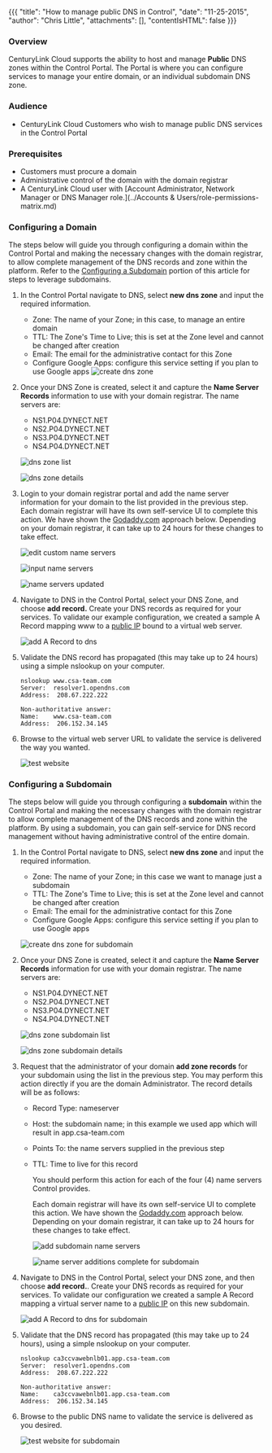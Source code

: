 {{{
  "title": "How to manage public DNS in Control",
  "date": "11-25-2015",
  "author": "Chris Little",
  "attachments": [],
  "contentIsHTML": false
}}}

### Overview
CenturyLink Cloud supports the ability to host and manage **Public** DNS zones within the Control Portal.  The Portal is where you can configure services to manage your entire domain, or an individual subdomain DNS zone.  

### Audience
* CenturyLink Cloud Customers who wish to manage public DNS services in the Control Portal

### Prerequisites
* Customers must procure a domain
* Administrative control of the domain with the domain registrar
* A CenturyLink Cloud user with [Account Administrator, Network Manager or DNS Manager role.](../Accounts & Users/role-permissions-matrix.md)

### Configuring a Domain
The steps below will guide you through configuring a domain within the Control Portal and making the necessary changes with the domain registrar, to allow complete management of the DNS records and zone within the platform.  Refer to the [Configuring a Subdomain](#configuring-a-subdomain) portion of this article for steps to leverage subdomains.

1. In the Control Portal navigate to DNS, select **new dns zone** and input the required information.
    * Zone: The name of your Zone; in this case, to manage an entire domain
    * TTL: The Zone's Time to Live; this is set at the Zone level and cannot be changed after creation
    * Email: The email for the administrative contact for this Zone
    * Configure Google Apps: configure this service setting if you plan to use Google apps 
    ![create dns zone](../images/how-to-use-control-dns-01.png)

2. Once your DNS Zone is created, select it and capture the **Name Server Records** information to use with your domain registrar.  The name servers are:
    * NS1.P04.DYNECT.NET
    * NS2.P04.DYNECT.NET
    * NS3.P04.DYNECT.NET
    * NS4.P04.DYNECT.NET

    ![dns zone list](../images/how-to-use-control-dns-02.png)

    ![dns zone details](../images/how-to-use-control-dns-03.png)

3. Login to your domain registrar portal and add the name server information for your domain to the list provided in the previous step. Each domain registrar will have its own self-service UI to complete this action. We have shown the [Godaddy.com](//www.godaddy.com) approach below.  Depending on your domain registrar, it can take up to 24 hours for these changes to take effect.

    ![edit custom name servers](../images/how-to-use-control-dns-04.png)

    ![input name servers](../images/how-to-use-control-dns-05.png)

    ![name servers updated](../images/how-to-use-control-dns-06.png)

4. Navigate to DNS in the Control Portal, select your DNS Zone, and choose **add record.** Create your DNS records as required for your services.  To validate our example configuration, we created a sample A Record mapping www to a [public IP](../Network/how-to-add-public-ip-to-virtual-machine.md) bound to a virtual web server.

    ![add A Record to dns](../images/how-to-use-control-dns-07.png)

5. Validate the DNS record has propagated (this may take up to 24 hours) using a simple nslookup on your computer.

    ```
    nslookup www.csa-team.com
    Server:  resolver1.opendns.com
    Address:  208.67.222.222

    Non-authoritative answer:
    Name:    www.csa-team.com
    Address:  206.152.34.145
    ```

6. Browse to the virtual web server URL to validate the service is delivered the way you wanted.

    ![test website](../images/how-to-use-control-dns-08.png)

### Configuring a Subdomain
The steps below will guide you through configuring a **subdomain** within the Control Portal and making the necessary changes with the domain registrar to allow complete management of the DNS records and zone within the platform.  By using a subdomain, you can gain self-service for DNS record management without having administrative control of the entire domain.  

1. In the Control Portal navigate to DNS, select **new dns zone** and input the required information.
    * Zone: The name of your Zone; in this case we want to manage just a subdomain
    * TTL: The Zone's Time to Live; this is set at the Zone level and cannot be changed after creation
    * Email: The email for the administrative contact for this Zone
    * Configure Google Apps: configure this service setting if you plan to use Google apps

    ![create dns zone for subdomain](../images/how-to-use-control-dns-09.png)

2. Once your DNS Zone is created, select it and capture the **Name Server Records** information for use with your domain registrar.  The name servers are:
    * NS1.P04.DYNECT.NET
    * NS2.P04.DYNECT.NET
    * NS3.P04.DYNECT.NET
    * NS4.P04.DYNECT.NET

    ![dns zone subdomain list](../images/how-to-use-control-dns-10.png)

    ![dns zone subdomain details](../images/how-to-use-control-dns-11.png)

3. Request that the administrator of your domain **add zone records** for your subdomain using the list in the previous step. You may perform this action directly if you are the domain Administrator. The record details will be as follows:
    * Record Type: nameserver
    * Host: the subdomain name; in this example we used app which will result in app.csa-team.com
    * Points To: the name servers supplied in the previous step
    * TTL: Time to live for this record

      You should perform this action for each of the four (4) name servers Control provides.

      Each domain registrar will have its own self-service UI to complete this action. We have shown the [Godaddy.com](//www.godaddy.com) approach below.  Depending on your domain registrar, it can take up to 24 hours for these changes to take effect.

      ![add subdomain name servers](../images/how-to-use-control-dns-12.png)

      ![name server additions complete for subdomain](../images/how-to-use-control-dns-13.png)

4. Navigate to DNS in the Control Portal, select your DNS zone, and then choose **add record.**. Create your DNS records as required for your services.  To validate our configuration we created a sample A Record mapping a virtual server name to a [public IP](../Network/how-to-add-public-ip-to-virtual-machine.md) on this new subdomain.

    ![add A Record to dns for subdomain](../images/how-to-use-control-dns-14.png)

5. Validate that the DNS record has propagated (this may take up to 24 hours), using a simple nslookup on your computer.

    ```
    nslookup ca3ccvawebnlb01.app.csa-team.com
    Server:  resolver1.opendns.com
    Address:  208.67.222.222

    Non-authoritative answer:
    Name:    ca3ccvawebnlb01.app.csa-team.com
    Address:  206.152.34.145
    ```

6. Browse to the public DNS name to validate the service is delivered as you desired.

    ![test website for subdomain](../images/how-to-use-control-dns-15.png)
